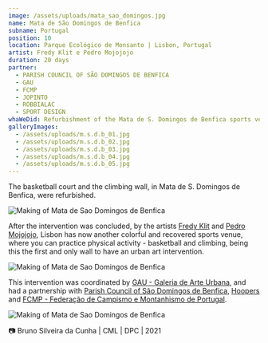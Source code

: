 ```yaml
---
image: /assets/uploads/mata_sao_domingos.jpg
name: Mata de São Domingos de Benfica
subname: Portugal
position: 10
location: Parque Ecológico de Monsanto | Lisbon, Portugal
artist: Fredy Klit e Pedro Mojojojo
duration: 20 days
partner:
  - PARISH COUNCIL OF SÃO DOMINGOS DE BENFICA
  - GAU
  - FCMP
  - JOPINTO
  - ROBBIALAC
  - SPORT DESIGN
whaWeDid: Refurbishment of the Mata de S. Domingos de Benfica sports venue.
galleryImages:
  - /assets/uploads/m.s.d.b_01.jpg
  - /assets/uploads/m.s.d.b_02.jpg
  - /assets/uploads/m.s.d.b_03.jpg
  - /assets/uploads/m.s.d.b_04.jpg
  - /assets/uploads/m.s.d.b_05.jpg
---
```

The basketball court and the climbing wall, in Mata de S. Domingos de Benfica, were refurbished.

![Making of Mata de Sao Domingos de Benfica](/assets/uploads/m.s.d.b_06.jpg)

After the intervention was concluded, by the artists [Fredy Klit](https://www.instagram.com/fredyklit/) and [Pedro Mojojojo](https://www.instagram.com/pedromojojojo/), Lisbon has now another colorful and recovered sports venue, where you can practice physical activity - basketball and climbing, being this the first and only wall to have an urban art intervention.

![Making of Mata de Sao Domingos de Benfica](/assets/uploads/m.s.d.b_07.jpg)

This intervention was coordinated by [GAU - Galeria de Arte Urbana](http://gau.cm-lisboa.pt/galeria.html), and had a partnership with [Parish Council of São Domingos de Benfica](https://jf-sdomingosbenfica.pt/), [Hoopers](https://hoopers.club/) and [FCMP - Federação de Campismo e Montanhismo de Portugal](http://www.fcmportugal.com/).

![Making of Mata de Sao Domingos de Benfica](/assets/uploads/m.s.d.b_08.jpg)

📷 Bruno Silveira da Cunha | CML | DPC | 2021